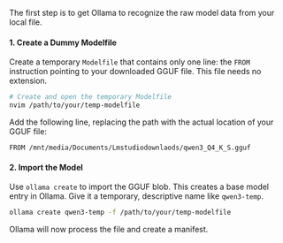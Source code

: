 
The first step is to get Ollama to recognize the raw model data from your local file.

#### 1. Create a Dummy Modelfile
Create a temporary `Modelfile` that contains only one line: the `FROM` instruction pointing to your downloaded GGUF file. This file needs no extension.

```bash
# Create and open the temporary Modelfile
nvim /path/to/your/temp-modelfile
```

Add the following line, replacing the path with the actual location of your GGUF file:
```modelfile
FROM /mnt/media/Documents/Lmstudiodownlaods/qwen3_Q4_K_S.gguf
```

#### 2. Import the Model
Use `ollama create` to import the GGUF blob. This creates a base model entry in Ollama. Give it a temporary, descriptive name like `qwen3-temp`.

```bash
ollama create qwen3-temp -f /path/to/your/temp-modelfile
```
Ollama will now process the file and create a manifest.
